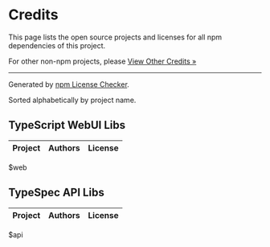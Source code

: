 # Credits

This page lists the open source projects and licenses for all npm dependencies of this project.

For other non-npm projects, please [View Other Credits »](CREDITS.md)

---

Generated by [npm License Checker](https://github.com/davglass/license-checker).

Sorted alphabetically by project name.

## TypeScript WebUI Libs

Project | Authors | License
---- | ---- | ----
$web

## TypeSpec API Libs

Project | Authors | License
---- | ---- | ----
$api
